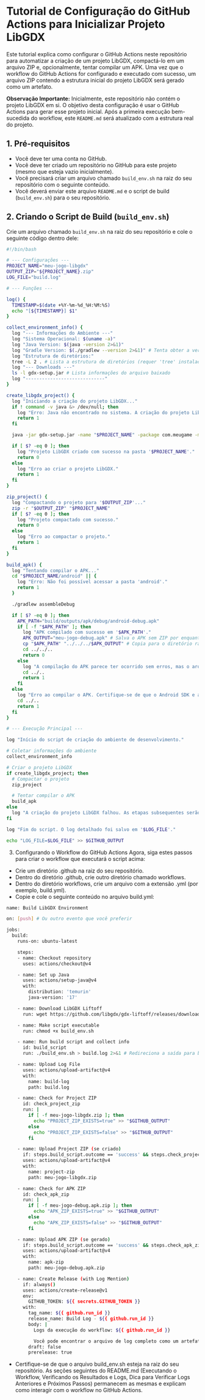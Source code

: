 # Tutorial de Configuração do GitHub Actions para Inicializar Projeto LibGDX

Este tutorial explica como configurar o GitHub Actions neste repositório para automatizar a criação de um projeto LibGDX, compactá-lo em um arquivo ZIP e, opcionalmente, tentar compilar um APK. Uma vez que o workflow do GitHub Actions for configurado e executado com sucesso, um arquivo ZIP contendo a estrutura inicial do projeto LibGDX será gerado como um artefato.

**Observação Importante:** Inicialmente, este repositório não contém o projeto LibGDX em si. O objetivo desta configuração é usar o GitHub Actions para gerar esse projeto inicial. Após a primeira execução bem-sucedida do workflow, este `README.md` será atualizado com a estrutura real do projeto.

## 1. Pré-requisitos

* Você deve ter uma conta no GitHub.
* Você deve ter criado um repositório no GitHub para este projeto (mesmo que esteja vazio inicialmente).
* Você precisará criar um arquivo chamado `build_env.sh` na raiz do seu repositório com o seguinte conteúdo.
* Você deverá enviar este arquivo `README.md` e o script de build (`build_env.sh`) para o seu repositório.

## 2. Criando o Script de Build (`build_env.sh`)

Crie um arquivo chamado `build_env.sh` na raiz do seu repositório e cole o seguinte código dentro dele:

```bash
#!/bin/bash

# --- Configurações ---
PROJECT_NAME="meu-jogo-libgdx"
OUTPUT_ZIP="${PROJECT_NAME}.zip"
LOG_FILE="build.log"

# --- Funções ---

log() {
  TIMESTAMP=$(date +%Y-%m-%d_%H:%M:%S)
  echo "[${TIMESTAMP}] $1"
}

collect_environment_info() {
  log "--- Informações do Ambiente ---"
  log "Sistema Operacional: $(uname -a)"
  log "Java Version: $(java -version 2>&1)"
  log "Gradle Version: $(./gradlew --version 2>&1)" # Tenta obter a versão do Gradle (se existir)
  log "Estrutura de diretórios:"
  tree -L 2 . # Lista a estrutura de diretórios (requer 'tree' instalado)
  log "--- Downloads ---"
  ls -l gdx-setup.jar # Lista informações do arquivo baixado
  log "-----------------------------"
}

create_libgdx_project() {
  log "Iniciando a criação do projeto LibGDX..."
  if ! command -v java &> /dev/null; then
    log "Erro: Java não encontrado no sistema. A criação do projeto LibGDX requer Java."
    return 1
  fi

  java -jar gdx-setup.jar -name "$PROJECT_NAME" -package com.meugame -mainClass MeuJogo

  if [ $? -eq 0 ]; then
    log "Projeto LibGDX criado com sucesso na pasta '$PROJECT_NAME'."
    return 0
  else
    log "Erro ao criar o projeto LibGDX."
    return 1
  fi
}

zip_project() {
  log "Compactando o projeto para '$OUTPUT_ZIP'..."
  zip -r "$OUTPUT_ZIP" "$PROJECT_NAME"
  if [ $? -eq 0 ]; then
    log "Projeto compactado com sucesso."
    return 0
  else
    log "Erro ao compactar o projeto."
    return 1
  fi
}

build_apk() {
  log "Tentando compilar o APK..."
  cd "$PROJECT_NAME/android" || {
    log "Erro: Não foi possível acessar a pasta 'android'."
    return 1
  }

  ./gradlew assembleDebug

  if [ $? -eq 0 ]; then
    APK_PATH="build/outputs/apk/debug/android-debug.apk"
    if [ -f "$APK_PATH" ]; then
      log "APK compilado com sucesso em '$APK_PATH'."
      APK_OUTPUT="meu-jogo-debug.apk" # Salva o APK sem ZIP por enquanto
      cp "$APK_PATH" "../../../$APK_OUTPUT" # Copia para o diretório raiz
      cd ../../..
      return 0
    else
      log "A compilação do APK parece ter ocorrido sem erros, mas o arquivo APK não foi encontrado em '$APK_PATH'."
      cd ../..
      return 1
    fi
  else
    log "Erro ao compilar o APK. Certifique-se de que o Android SDK e as dependências estão configurados corretamente."
    cd ../..
    return 1
  fi
}

# --- Execução Principal ---

log "Início do script de criação do ambiente de desenvolvimento."

# Coletar informações do ambiente
collect_environment_info

# Criar o projeto LibGDX
if create_libgdx_project; then
  # Compactar o projeto
  zip_project

  # Tentar compilar o APK
  build_apk
else
  log "A criação do projeto LibGDX falhou. As etapas subsequentes serão ignoradas."
fi

log "Fim do script. O log detalhado foi salvo em '$LOG_FILE'."

echo "LOG_FILE=$LOG_FILE" >> $GITHUB_OUTPUT
```

3. Configurando o Workflow do GitHub Actions
Agora, siga estes passos para criar o workflow que executará o script acima:
 * Crie um diretório .github na raiz do seu repositório.
 * Dentro do diretório .github, crie outro diretório chamado workflows.
 * Dentro do diretório workflows, crie um arquivo com a extensão .yml (por exemplo, build.yml).
 * Copie e cole o seguinte conteúdo no arquivo build.yml:

```bash
name: Build LibGDX Environment

on: [push] # Ou outro evento que você preferir

jobs:
  build:
    runs-on: ubuntu-latest

    steps:
    - name: Checkout repository
      uses: actions/checkout@v4

    - name: Set up Java
      uses: actions/setup-java@v4
      with:
        distribution: 'temurin'
        java-version: '17'

    - name: Download LibGDX Liftoff
      run: wget https://github.com/libgdx/gdx-liftoff/releases/download/v1.13.1.3/gdx-liftoff-1.13.1.3.jar -O gdx-setup.jar

    - name: Make script executable
      run: chmod +x build_env.sh

    - name: Run build script and collect info
      id: build_script
      run: ./build_env.sh > build.log 2>&1 # Redireciona a saída para build.log

    - name: Upload Log File
      uses: actions/upload-artifact@v4
      with:
        name: build-log
        path: build.log

    - name: Check for Project ZIP
      id: check_project_zip
      run: |
        if [ -f meu-jogo-libgdx.zip ]; then
          echo "PROJECT_ZIP_EXISTS=true" >> "$GITHUB_OUTPUT"
        else
          echo "PROJECT_ZIP_EXISTS=false" >> "$GITHUB_OUTPUT"
        fi

    - name: Upload Project ZIP (se criado)
      if: steps.build_script.outcome == 'success' && steps.check_project_zip.outputs.PROJECT_ZIP_EXISTS == 'true'
      uses: actions/upload-artifact@v4
      with:
        name: project-zip
        path: meu-jogo-libgdx.zip

    - name: Check for APK ZIP
      id: check_apk_zip
      run: |
        if [ -f meu-jogo-debug.apk.zip ]; then
          echo "APK_ZIP_EXISTS=true" >> "$GITHUB_OUTPUT"
        else
          echo "APK_ZIP_EXISTS=false" >> "$GITHUB_OUTPUT"
        fi

    - name: Upload APK ZIP (se gerado)
      if: steps.build_script.outcome == 'success' && steps.check_apk_zip.outputs.APK_ZIP_EXISTS == 'true'
      uses: actions/upload-artifact@v4
      with:
        name: apk-zip
        path: meu-jogo-debug.apk.zip

    - name: Create Release (with Log Mention)
      if: always()
      uses: actions/create-release@v1
      env:
        GITHUB_TOKEN: ${{ secrets.GITHUB_TOKEN }}
      with:
        tag_name: ${{ github.run_id }}
        release_name: Build Log - ${{ github.run_id }}
        body: |
          Logs da execução do workflow: ${{ github.run_id }}

          Você pode encontrar o arquivo de log completo como um artefato ('build-log') na página desta execução do workflow.
        draft: false
        prerelease: true
```

 * Certifique-se de que o arquivo build_env.sh esteja na raiz do seu repositório.
As seções seguintes do README.md (Executando o Workflow, Verificando os Resultados e Logs, Dica para Verificar Logs Anteriores e Próximos Passos) permanecem as mesmas e explicam como interagir com o workflow no GitHub Actions.
